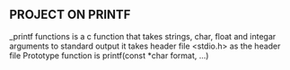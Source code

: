 ## PROJECT ON PRINTF
_printf functions is a c function that takes strings, char, float and integar arguments to standard output
it takes header file <stdio.h> as the header file
Prototype function is printf(const *char format, ...)

